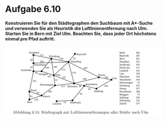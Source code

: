 # Aufgabe 6.10

#### Konstruieren Sie für den Städtegraphen den Suchbaum mit A*-Suche und verwenden Sie als Heuristik die Luftlinienentfernung nach Ulm. Starten Sie in Bern mit Ziel Ulm. Beachten Sie, dass jeder Ort höchstens einmal pro Pfad auftritt.
![Städtegraph](../../images/abbildung_6_14.png)